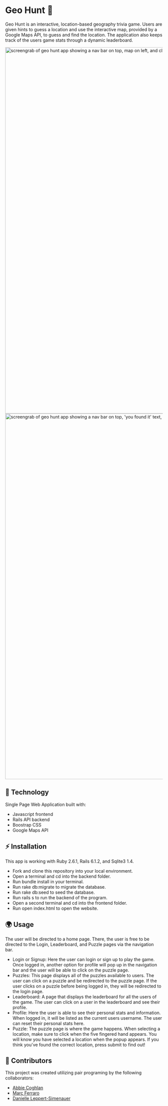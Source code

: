 # Geo Hunt 🔎

Geo Hunt is an interactive, location-based geography trivia game. Users are given hints to guess a location and use the interactive map, provided by a Google Maps API, to guess and find the location. The application also keeps track of the users game stats through a dynamic leaderboard. 

<img width="1168" alt="screengrab of geo hunt app showing a nav bar on top, map on left, and clues and submit button on right" src="https://user-images.githubusercontent.com/66394682/118743381-deffd980-b817-11eb-94d3-30ad0a2837a6.png">

<img width="1166" alt="screengrab of geo hunt app showing a nav bar on top, 'you found it' text, and photo of gateway arch in st.louis" src="https://user-images.githubusercontent.com/66394682/118743396-e9ba6e80-b817-11eb-8c27-cf39704c6265.png">

## 🚀 Technology
Single Page Web Application built with:
- Javascript frontend 
- Rails API backend
- Boostrap CSS
- Google Maps API 

## ⚡️ Installation
This app is working with Ruby 2.6.1, Rails 6.1.2, and Sqlite3 1.4.
- Fork and clone this repository into your local environment.
- Open a terminal and cd into the backend folder.
- Run bundle install in your terminal.
- Run rake db:migrate to migrate the database.
- Run rake db:seed to seed the database.
- Run rails s to run the backend of the program.
- Open a second terminal and cd into the frontend folder.
- Run open index.html to open the website.

## 🌍 Usage
The user will be directed to a home page. There, the user is free to be directed to the Login, Leaderboard, and Puzzle pages via the navigation bar.
- Login or Signup: Here the user can login or sign up to play the game. Once logged in, another option for profile will pop up in the navigation bar and the user will be able to click on the puzzle page.
- Puzzles: This page displays all of the puzzles available to users. The user can click on a puzzle and be redirected to the puzzle page. If the user clicks on a puzzle before being logged in, they will be redirected to the login page.
- Leaderboard: A page that displays the leaderboard for all the users of the game. The user can click on a user in the leaderboard and see their profile. 
- Profile: Here the user is able to see their personal stats and information. When logged in, it will be listed as the current users username. The user can reset their personal stats here.
- Puzzle: The puzzle page is where the game happens. When selecting a location, make sure to click when the five fingered hand appears. You will know you have selected a location when the popup appears. If you think you've found the correct location, press submit to find out! 

## 🤝 Contributors
This project was created utilizing pair programing by the following collaborators: 
- [Abbie Coghlan](https://github.com/abbiecoghlan)
- [Marc Ferraro](https://github.com/marcferraro)
- [Danielle Leppert-Simenauer](https://github.com/dlepperts)
